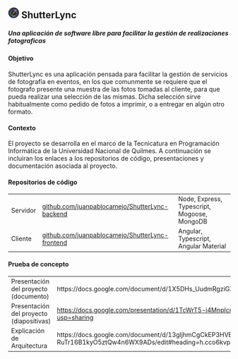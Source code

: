 <h2>
<img src="https://github.com/juanpablocamejo/ShutterLync-frontend/blob/develop/src/assets/icons/icon-96x96.png?raw=true" width="25px"> 
  ShutterLync</h2>
<h5>Una aplicación de software libre para facilitar la gestión de realizaciones fotograficas</h5>
<h4>Objetivo</h4>
<p>ShutterLync es una aplicación pensada para facilitar la gestión de servicios de fotografía en eventos, 
en los que comunmente se requiere que el fotografo presente una muestra de las fotos tomadas al cliente, para que pueda realizar una selección de las mismas. Dicha selección sirve habitualmente como pedido de fotos a imprimir, o a entregar en algún otro formato.</p>
<h4>Contexto</h4>
<p>El proyecto se desarrolla en el marco de la Tecnicatura en Programación Informática de la Universidad Nacional de Quilmes. A continuación se incluiran los enlaces a los repositorios de código, presentaciones y documentación asociada al proyecto.</p>
<h4>Repositorios de código</h4>
<table><tr>
  <td>Servidor</td>
<td><a href="https://github.com/juanpablocamejo/ShutterLync-backend">github.com/juanpablocamejo/ShutterLync-backend</a></td>
  <td>Node, Express, Typescript, Mogoose, MongoDB</td>
  </tr>
  <tr>
    <td>Cliente</td>
<td><a href="https://github.com/juanpablocamejo/ShutterLync-frontend">github.com/juanpablocamejo/ShutterLync-frontend</a></td>
    <td>Angular, Typescript, Angular Material</td>
  </tr></table>
<h4>Prueba de concepto</h4>
<table>
  <tr><td>Presentación del proyecto (documento)</td><td>https://docs.google.com/document/d/1X5DHs_UudmRgziGXFLVms5_L34uMAYssMfS4Ll3Z9O8/edit#</td></tr>
 <tr>
  <td>Presentación del proyecto (diapositivas) </td><td><a href="https://docs.google.com/presentation/d/1TcWrT5-i4MnpIcmHnE1z_X1frCRRfCyEjb5vlcDHuNQ/edit?usp=sharing">https://docs.google.com/presentation/d/1TcWrT5-i4MnpIcmHnE1z_X1frCRRfCyEjb5vlcDHuNQ/edit?usp=sharing</a></td></tr>
<tr><td>Explicación de Arquitectura</td><td>https://docs.google.com/document/d/13gljhmCgCkEP3HVEE-RuTr16B1kyO5ztQw4n6WX9ADs/edit#heading=h.cco6kvpqn9ei</td></tr>
</table>
